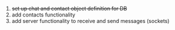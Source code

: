 <ol>
<li><strike>set up chat and contact object definition for DB</strike></li>
<li>add contacts functionality</li>
<li>add server functionality to receive and send messages (sockets)</li>
</ol>
